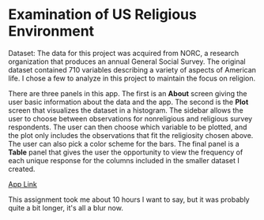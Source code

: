 # Examination of US Religious Environment

Dataset: The data for this project was acquired from NORC, a research organization that produces an annual General Social Survey. The original dataset contained 710 variables describing a variety of aspects of American life. I chose a few to analyze in this project to maintain the focus on religion. 

There are three panels in this app. The first is an **About** screen giving the user basic information about the data and the app. The second is the **Plot** screen that visualizes the dataset in a histogram. The sidebar allows the user to choose between observations for nonreligious and religious survey respondents. The user can then choose which variable to be plotted, and the plot only includes the observations that fit the religiosity chosen above. The user can also pick a color scheme for the bars. The final panel is a **Table** panel that gives the user the opportunity to view the frequency of each unique response for the columns included in the smaller dataset I created. 

[App Link](https://nyyadav18.shinyapps.io/gss2021only/)

This assignment took me about 10 hours I want to say, but it was probably quite a bit longer, it's all a blur now.
